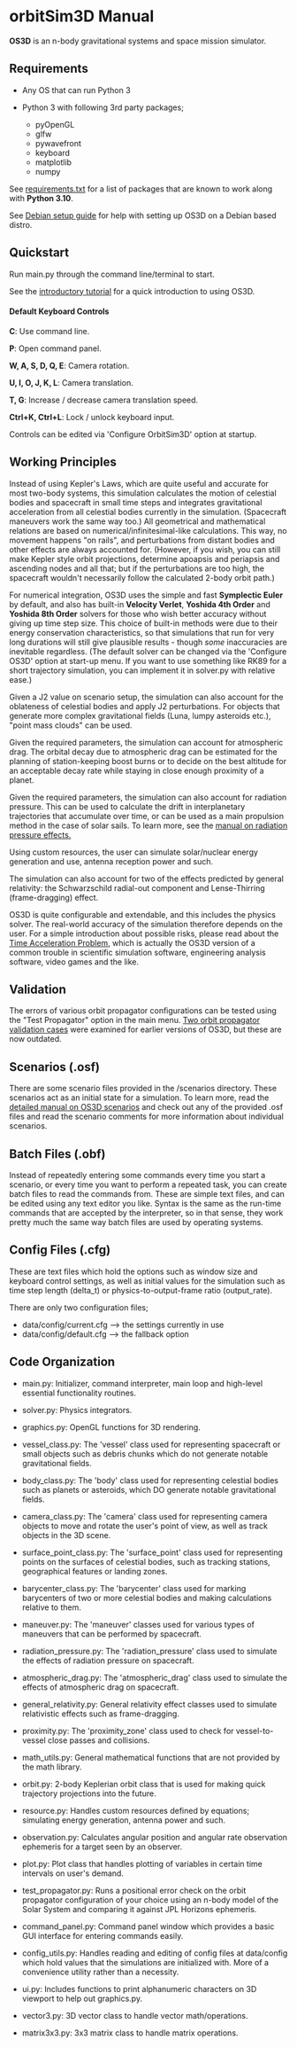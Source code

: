 # orbitSim3D Manual

**OS3D** is an n-body gravitational systems and space mission simulator.

## Requirements

- Any OS that can run Python 3

- Python 3 with following 3rd party packages;
  - pyOpenGL
  - glfw
  - pywavefront
  - keyboard
  - matplotlib
  - numpy

See [requirements.txt](https://github.com/arda-guler/orbitSim3D/blob/master/requirements.txt) for a list of packages that are known to work along with **Python 3.10**.

See [Debian setup guide](https://github.com/arda-guler/orbitSim3D/blob/master/docs/debian_setup_guide.md) for help with setting up OS3D on a Debian based distro.

## Quickstart

Run main.py through the command line/terminal to start.

See the [introductory tutorial](http://github.com/arda-guler/orbitSim3D/blob/master/docs/tutorial.md "introductory tutorial") for a quick introduction to using OS3D.

#### Default Keyboard Controls

**C**: Use command line.

**P**: Open command panel.

**W, A, S, D, Q, E**: Camera rotation.

**U, I, O, J, K, L**: Camera translation.

**T, G**: Increase / decrease camera translation speed.

**Ctrl+K, Ctrl+L**: Lock / unlock keyboard input.

Controls can be edited via 'Configure OrbitSim3D' option at startup.

## Working Principles

Instead of using Kepler's Laws, which are quite useful and accurate for most two-body systems, this simulation calculates the motion of celestial bodies and spacecraft in small time steps and integrates gravitational acceleration from all celestial bodies currently in the simulation. (Spacecraft maneuvers work the same way too.) All geometrical and mathematical relations are based on numerical/infinitesimal-like calculations. This way, no movement happens "on rails", and perturbations from distant bodies and other effects are always accounted for. (However, if you wish, you can still make Kepler style orbit projections, determine apoapsis and periapsis and ascending nodes and all that; but if the perturbations are too high, the spacecraft wouldn't necessarily follow the calculated 2-body orbit path.)

For numerical integration, OS3D uses the simple and fast **Symplectic Euler** by default, and also has built-in **Velocity Verlet**, **Yoshida 4th Order** and **Yoshida 8th Order** solvers for those who wish better accuracy without giving up time step size. This choice of built-in methods were due to their energy conservation characteristics, so that simulations that run for very long durations will still give plausible results - though *some* inaccuracies are inevitable regardless. (The default solver can be changed via the 'Configure OS3D' option at start-up menu. If you want to use something like RK89 for a short trajectory simulation, you can implement it in solver.py with relative ease.)

Given a J2 value on scenario setup, the simulation can also account for the oblateness of celestial bodies and apply J2 perturbations. For objects that generate more complex gravitational fields (Luna, lumpy asteroids etc.), "point mass clouds" can be used.

Given the required parameters, the simulation can account for atmospheric drag. The orbital decay due to atmospheric drag can be estimated for the planning of station-keeping boost burns or to decide on the best altitude for an acceptable decay rate while staying in close enough proximity of a planet.

Given the required parameters, the simulation can also account for radiation pressure. This can be used to calculate the drift in interplanetary trajectories that accumulate over time, or can be used as a main propulsion method in the case of solar sails. To learn more, see the [manual on radiation pressure effects.](https://github.com/arda-guler/orbitSim3D/blob/master/docs/MANUAL_RADIATION_PRESSURE.md)

Using custom resources, the user can simulate solar/nuclear energy generation and use, antenna reception power and such.

The simulation can also account for two of the effects predicted by general relativity: the Schwarzschild radial-out component and Lense-Thirring (frame-dragging) effect.

OS3D is quite configurable and extendable, and this includes the physics solver. The real-world accuracy of the simulation therefore depends on the user. For a simple introduction about possible risks, please read about the [Time Acceleration Problem](https://github.com/arda-guler/orbitSim3D/blob/master/docs/time_accel_problem.md "Time Acceleration Problem"), which is actually the OS3D version of a common trouble in scientific simulation software, engineering analysis software, video games and the like.

## Validation

The errors of various orbit propagator configurations can be tested using the "Test Propagator" option in the main menu. [Two orbit propagator validation cases](http://github.com/arda-guler/orbitSim3D/blob/master/docs/validation.md) were examined for earlier versions of OS3D, but these are now outdated. 

## Scenarios (.osf)

There are some scenario files provided in the /scenarios directory. These scenarios act as an initial state for a simulation. To learn more, read the [detailed manual on OS3D scenarios](https://github.com/arda-guler/orbitSim3D/blob/master/docs/MANUAL_SCENARIOS.md "detailed manual on OS3D scenarios") and check out any of the provided .osf files and read the scenario comments for more information about individual scenarios.

## Batch Files (.obf)

Instead of repeatedly entering some commands every time you start a scenario, or every time you want to perform a repeated task, you can create batch files to read the commands from. These are simple text files, and can be edited using any text editor you like. Syntax is the same as the run-time commands that are accepted by the interpreter, so in that sense, they work pretty much the same way batch files are used by operating systems.

## Config Files (.cfg)

These are text files which hold the options such as window size and keyboard control settings, as well as initial values for the simulation such as time step length (delta_t) or physics-to-output-frame ratio (output_rate).

There are only two configuration files;

 - data/config/current.cfg --> the settings currently in use
 - data/config/default.cfg --> the fallback option

## Code Organization

- main.py: Initializer, command interpreter, main loop and high-level essential functionality routines.

- solver.py: Physics integrators.

- graphics.py: OpenGL functions for 3D rendering.

- vessel_class.py: The 'vessel' class used for representing spacecraft or small objects such as debris chunks which do not generate notable gravitational fields.

- body_class.py: The 'body' class used for representing celestial bodies such as planets or asteroids, which DO generate notable gravitational fields.

- camera_class.py: The 'camera' class used for  representing camera objects to move and rotate the user's point of view, as well as track objects in the 3D scene.

- surface_point_class.py: The 'surface_point' class used for representing points on the surfaces of celestial bodies, such as tracking stations, geographical features or landing zones.

- barycenter_class.py: The 'barycenter' class used for marking barycenters of two or more celestial bodies and making calculations relative to them.

- maneuver.py: The 'maneuver' classes used for various types of maneuvers that can be performed by spacecraft.

- radiation_pressure.py: The 'radiation_pressure' class used to simulate the effects of radiation pressure on spacecraft.

- atmospheric_drag.py: The 'atmospheric_drag' class used to simulate the effects of atmospheric drag on spacecraft.

- general_relativity.py: General relativity effect classes used to simulate relativistic effects such as frame-dragging.

- proximity.py: The 'proximity_zone' class used to check for vessel-to-vessel close passes and collisions.

- math_utils.py: General mathematical functions that are not provided by the math library.

- orbit.py: 2-body Keplerian orbit class that is used for making quick trajectory projections into the future.

- resource.py: Handles custom resources defined by equations; simulating energy generation, antenna power and such.

- observation.py: Calculates angular position and angular rate observation ephemeris for a target seen by an observer.

- plot.py: Plot class that handles plotting of variables in certain time intervals on user's demand.

- test_propagator.py: Runs a positional error check on the orbit propagator configuration of your choice using an n-body model of the Solar System and comparing it against JPL Horizons ephemeris.

- command_panel.py: Command panel window which provides a basic GUI interface for entering commands easily.

- config_utils.py: Handles reading and editing of config files at data/config which hold values that the simulations are initialized with. More of a convenience utility rather than a necessity.

- ui.py: Includes functions to print alphanumeric characters on 3D viewport to help out graphics.py.

- vector3.py: 3D vector class to handle vector math/operations.

- matrix3x3.py: 3x3 matrix class to handle matrix operations.
